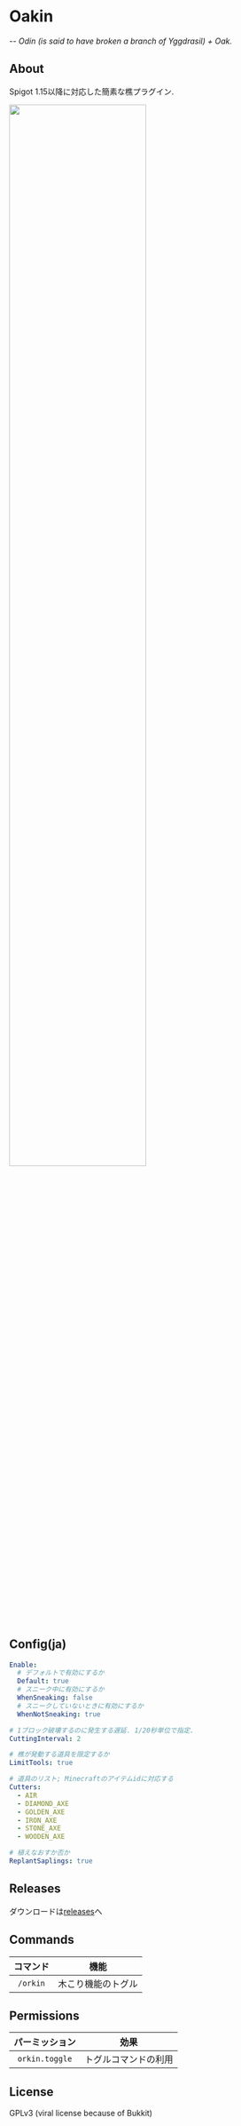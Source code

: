 # Oakin
-- _Odin (is said to have broken a branch of Yggdrasil) + Oak._

## About
Spigot 1.15以降に対応した簡素な樵プラグイン.

<img src="https://raw.githubusercontent.com/blackbracken/Oakin/master/cap.gif" width="70%" height="70%">

## Config(ja)
```yaml
Enable:
  # デフォルトで有効にするか
  Default: true
  # スニーク中に有効にするか
  WhenSneaking: false
  # スニークしていないときに有効にするか
  WhenNotSneaking: true

# 1ブロック破壊するのに発生する遅延. 1/20秒単位で指定.
CuttingInterval: 2

# 樵が発動する道具を限定するか
LimitTools: true

# 道具のリスト; Minecraftのアイテムidに対応する
Cutters:
  - AIR
  - DIAMOND_AXE
  - GOLDEN_AXE
  - IRON_AXE
  - STONE_AXE
  - WOODEN_AXE

# 植えなおすか否か
ReplantSaplings: true
```

## Releases
ダウンロードは[releases](https://github.com/blackbracken/Oakin/releases)へ

## Commands

|コマンド|機能|
|:-:|:-:|
|`/orkin`|木こり機能のトグル|

## Permissions

|パーミッション|効果|
|:-:|:-:|
|`orkin.toggle`|トグルコマンドの利用|

## License
GPLv3 (viral license because of Bukkit)